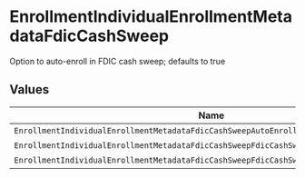 # EnrollmentIndividualEnrollmentMetadataFdicCashSweep

Option to auto-enroll in FDIC cash sweep; defaults to true


## Values

| Name                                                                                    | Value                                                                                   |
| --------------------------------------------------------------------------------------- | --------------------------------------------------------------------------------------- |
| `EnrollmentIndividualEnrollmentMetadataFdicCashSweepAutoEnrollFdicCashSweepUnspecified` | AUTO_ENROLL_FDIC_CASH_SWEEP_UNSPECIFIED                                                 |
| `EnrollmentIndividualEnrollmentMetadataFdicCashSweepFdicCashSweepEnroll`                | FDIC_CASH_SWEEP_ENROLL                                                                  |
| `EnrollmentIndividualEnrollmentMetadataFdicCashSweepFdicCashSweepDecline`               | FDIC_CASH_SWEEP_DECLINE                                                                 |